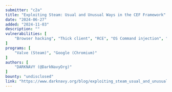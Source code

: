```yaml
---
submitter: "c2a"
title: "Exploiting Steam: Usual and Unusual Ways in the CEF Framework"
date: "2024-06-27"
added: "2024-11-03"
description: ""
vulnerabilities: [
    "Browser hacking", "Thick client", "RCE", "OS Command injection", "Arbitrary file read", "Arbitrary file creation", "Components with known vulnerabilities"
]
programs: [
    "Valve (Steam)", "Google (Chromium)"
]
authors: [
    "DARKNAVY (@DarkNavyOrg)"
]
bounty: "undisclosed"
link: "https://www.darknavy.org/blog/exploiting_steam_usual_and_unusual_ways_in_the_cef_framework/"
---
```




